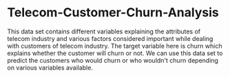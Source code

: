 # Telecom-Customer-Churn-Analysis
This data set contains different variables explaining the attributes of telecom industry and various factors considered important while dealing with customers of telecom industry. The target variable here is churn which explains whether the customer will churn or not. We can use this data set to predict the customers who would churn or who wouldn't churn depending on various variables available.
